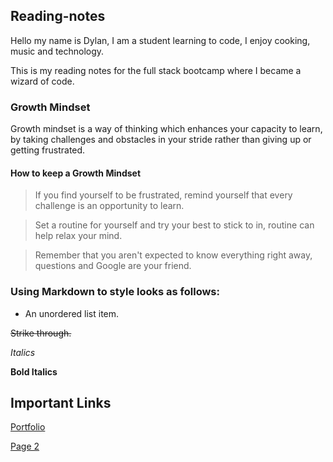 ## Reading-notes

Hello my name is Dylan, I am a student learning to code, I enjoy cooking, music and technology.

This is my reading notes for the full stack bootcamp where I became a wizard of code.

### Growth Mindset

Growth mindset is a way of thinking which enhances your capacity to learn, by taking challenges and obstacles in your stride rather than giving up or getting frustrated.

#### How to keep a Growth Mindset

> If you find yourself to be frustrated, remind yourself that every challenge is an opportunity to learn.

> Set a routine for yourself and try your best to stick to in, routine can help relax your mind.

> Remember that you aren't expected to know everything right away, questions and Google are your friend.

### Using Markdown to style looks as follows:

* An unordered list item.

~~Strike through.~~

*Italics*

**Bold Italics**

## Important Links

[Portfolio](https://github.com/TopHatRev)


[Page 2](https://tophatrev.github.io/reading-notes/class-02)
